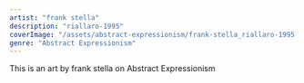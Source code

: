 ```yaml
---
artist: "frank stella"
description: "riallaro-1995"
coverImage: "/assets/abstract-expressionism/frank-stella_riallaro-1995.jpg"
genre: "Abstract Expressionism"
---
```

This is an art by frank stella on Abstract Expressionism

